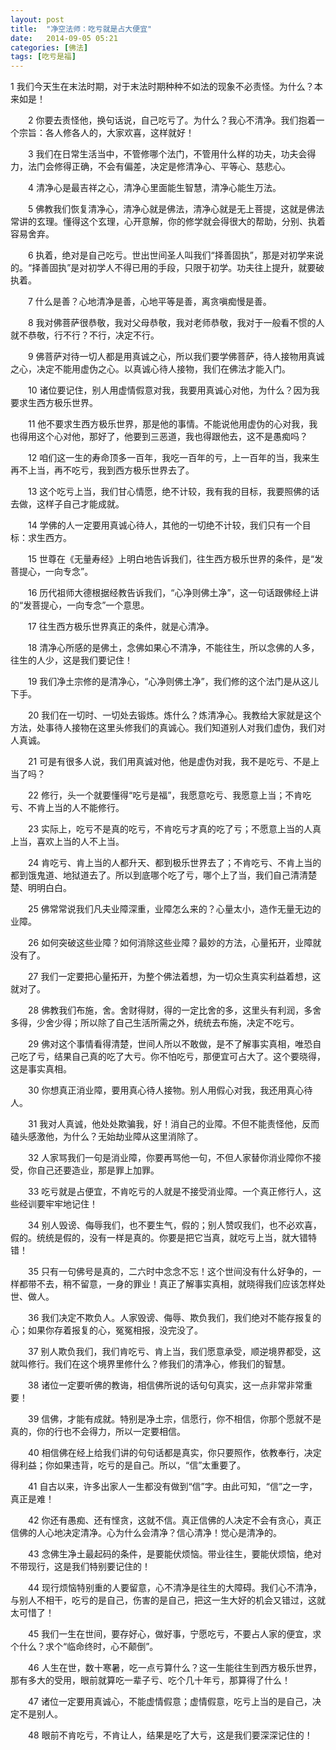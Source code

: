 ```yaml
---
layout: post
title:  "净空法师：吃亏就是占大便宜"
date:   2014-09-05 05:21
categories: [佛法]
tags: [吃亏是福]
---
```


  1 我们今天生在末法时期，对于末法时期种种不如法的现象不必责怪。为什么？本来如是！    



　　2 你要去责怪他，换句话说，自己吃亏了。为什么？我心不清净。我们抱着一个宗旨：各人修各人的，大家欢喜，这样就好！    


　　3 我们在日常生活当中，不管修哪个法门，不管用什么样的功夫，功夫会得力，法门会修得正确，不会有偏差，决定是修清净心、平等心、慈悲心。


　　4 清净心是最吉祥之心，清净心里面能生智慧，清净心能生万法。


　　5 佛教我们恢复清净心，清净心就是佛法，清净心就是无上菩提，这就是佛法常讲的玄理。懂得这个玄理，心开意解，你的修学就会得很大的帮助，分别、执着容易舍弃。

　　6 执着，绝对是自己吃亏。世出世间圣人叫我们“择善固执”，那是对初学来说的。“择善固执”是对初学人不得已用的手段，只限于初学。功夫往上提升，就要破执着。

　　7 什么是善？心地清净是善，心地平等是善，离贪嗔痴慢是善。

　　8 我对佛菩萨很恭敬，我对父母恭敬，我对老师恭敬，我对于一般看不惯的人就不恭敬，行不行？不行，决定不行。

　　9 佛菩萨对待一切人都是用真诚之心，所以我们要学佛菩萨，待人接物用真诚之心，决定不能用虚伪之心。以真诚心待人接物，我们在佛法才能入门。

　　10 诸位要记住，别人用虚情假意对我，我要用真诚心对他，为什么？因为我要求生西方极乐世界。

　　11 他不要求生西方极乐世界，那是他的事情。不能说他用虚伪的心对我，我也得用这个心对他，那好了，他要到三恶道，我也得跟他去，这不是愚痴吗？

　　12 咱们这一生的寿命顶多一百年，我吃一百年的亏，上一百年的当，我来生再不上当，再不吃亏，我到西方极乐世界去了。

　　13 这个吃亏上当，我们甘心情愿，绝不计较，我有我的目标，我要照佛的话去做，这样子自己才能成就。

　　14 学佛的人一定要用真诚心待人，其他的一切绝不计较，我们只有一个目标：求生西方。

　　15 世尊在《无量寿经》上明白地告诉我们，往生西方极乐世界的条件，是“发菩提心，一向专念”。

　　16 历代祖师大德根据经教告诉我们，“心净则佛土净”，这一句话跟佛经上讲的“发菩提心，一向专念”一个意思。

　　17 往生西方极乐世界真正的条件，就是心清净。

　　18 清净心所感的是佛土，念佛如果心不清净，不能往生，所以念佛的人多，往生的人少，这是我们要记住！

　　19 我们净土宗修的是清净心，“心净则佛土净”，我们修的这个法门是从这儿下手。

　　20 我们在一切时、一切处去锻炼。炼什么？炼清净心。我教给大家就是这个方法，处事待人接物在这里头修我们的真诚心。我们知道别人对我们虚伪，我们对人真诚。

　　21 可是有很多人说，我们用真诚对他，他是虚伪对我，我不是吃亏、不是上当了吗？

　　22 修行，头一个就要懂得“吃亏是福”，我愿意吃亏、我愿意上当；不肯吃亏、不肯上当的人不能修行。

　　23 实际上，吃亏不是真的吃亏，不肯吃亏才真的吃了亏；不愿意上当的人真上当，喜欢上当的人不上当。

　　24 肯吃亏、肯上当的人都升天、都到极乐世界去了；不肯吃亏、不肯上当的都到饿鬼道、地狱道去了。所以到底哪个吃了亏，哪个上了当，我们自己清清楚楚、明明白白。

　　25 佛常常说我们凡夫业障深重，业障怎么来的？心量太小，造作无量无边的业障。

　　26 如何突破这些业障？如何消除这些业障？最妙的方法，心量拓开，业障就没有了。

　　27 我们一定要把心量拓开，为整个佛法着想，为一切众生真实利益着想，这就对了。

　　28 佛教我们布施，舍。舍财得财，得的一定比舍的多，这里头有利润，多舍多得，少舍少得；所以除了自己生活所需之外，统统去布施，决定不吃亏。

　　29 佛对这个事情看得清楚，世间人所以不敢做，是不了解事实真相，唯恐自己吃了亏，结果自己真的吃了大亏。你不怕吃亏，那便宜可占大了。这个要晓得，这是事实真相。

　　30 你想真正消业障，要用真心待人接物。别人用假心对我，我还用真心待人。

　　31 我对人真诚，他处处欺骗我，好！消自己的业障。不但不能责怪他，反而磕头感激他，为什么？无始劫业障从这里消除了。

　　32 人家骂我们一句是消业障，你要再骂他一句，不但人家替你消业障你不接受，你自己还要造业，那是罪上加罪。

　　33 吃亏就是占便宜，不肯吃亏的人就是不接受消业障。一个真正修行人，这些经训要牢牢地记住！

　　34 别人毁谤、侮辱我们，也不要生气，假的；别人赞叹我们，也不必欢喜，假的。统统是假的，没有一样是真的。你要是把它当真，就吃亏上当，就大错特错！

　　35 只有一句佛号是真的，二六时中念念不忘！这个世间没有什么好争的，一样都带不去，稍不留意，一身的罪业！真正了解事实真相，就晓得我们应该怎样处世、做人。

　　36 我们决定不欺负人。人家毁谤、侮辱、欺负我们，我们绝对不能存报复的心；如果你存着报复的心，冤冤相报，没完没了。

　　37 别人欺负我们，我们肯吃亏、肯上当，我们愿意承受，顺逆境界都受，这就叫修行。我们在这个境界里修什么？修我们的清净心，修我们的智慧。

　　38 诸位一定要听佛的教诲，相信佛所说的话句句真实，这一点非常非常重要！

　　39 信佛，才能有成就。特别是净土宗，信愿行，你不相信，你那个愿就不是真的，你的行也不会得力，所以一定要相信。

　　40 相信佛在经上给我们讲的句句话都是真实，你只要照作，依教奉行，决定得利益；你如果违背，吃亏的是自己。所以，“信”太重要了。

　　41 自古以来，许多出家人一生都没有做到“信”字。由此可知，“信”之一字，真正是难！

　　42 你还有愚痴、还有悭贪，这就不信。真正信佛的人决定不会有贪心，真正信佛的人心地决定清净。心为什么会清净？信心清净！觉心是清净的。

　　43 念佛生净土最起码的条件，是要能伏烦恼。带业往生，要能伏烦恼，绝对不带现行，这是我们特别要记住的！

　　44 现行烦恼特别重的人要留意，心不清净是往生的大障碍。我们心不清净，与别人不相干，吃亏的是自己，伤害的是自己，把这一生大好的机会又错过，这就太可惜了！

　　45 我们一生在世间，要存好心，做好事，宁愿吃亏，不要占人家的便宜，求个什么？求个“临命终时，心不颠倒”。

　　46 人生在世，数十寒暑，吃一点亏算什么？这一生能往生到西方极乐世界，那有多大的受用，眼前就算吃一辈子亏、吃个几十年亏，那算得了什么！

　　47 诸位一定要用真诚心，不能虚情假意；虚情假意，吃亏上当的是自己，决定不是别人。

　　48 眼前不肯吃亏，不肯让人，结果是吃了大亏，这是我们要深深记住的！

